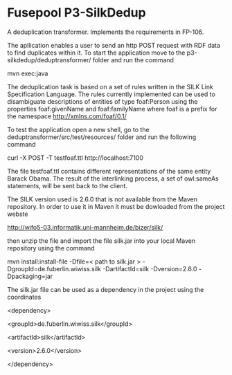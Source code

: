 Fusepool P3-SilkDedup
============

A deduplication transformer. Implements the requirements in FP-106.

The apllication enables a user to send an http POST request with RDF data to find duplicates within it. To start the application move to the p3-silkdedup/deduptransformer/ folder and run the command

mvn exec:java

The deduplication task is based on a set of rules written in the SILK Link Specification Language. The rules currently implemented can be used to disambiguate descriptions of entities of type foaf:Person using the properties 
foaf:givenName and foaf:familyName where foaf is a prefix for the namespace http://xmlns.com/foaf/0.1/

To test the application open a new shell, go to the deduptransformer/src/test/resources/ folder and run the following command 

curl -X POST -T testfoaf.ttl http://localhost:7100

The file testfoaf.ttl contains different representations of the same entity Barack Obama. The result of the interlinking process, a set of owl:sameAs statements, will be sent back to the client.

The SILK version used is 2.6.0 that is not available from the Maven repository. In order to use it in Maven it must be dowloaded from the project webste

http://wifo5-03.informatik.uni-mannheim.de/bizer/silk/

then unzip the file and import the file silk.jar into your local Maven repository using the command

mvn install:install-file -Dfile=&lt; path to silk.jar &gt; -DgroupId=de.fuberlin.wiwiss.silk -DartifactId=silk -Dversion=2.6.0 -Dpackaging=jar

The silk.jar file can be used as a dependency in the project using the coordinates

&lt;dependency&gt;

  &lt;groupId&gt;de.fuberlin.wiwiss.silk&lt;/groupId&gt;
  
  &lt;artifactId&gt;silk&lt;/artifactId&gt;
  
  &lt;version&gt;2.6.0&lt;/version&gt;
  
&lt;/dependency&gt;
